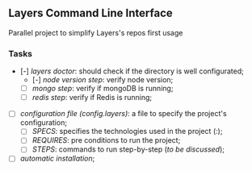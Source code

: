 ## Layers Command Line Interface

Parallel project to simplify Layers's repos first usage

### Tasks
- [-] *layers doctor*: should check if the directory is well configurated;
  - [-] *node version step*: verify node version;
  - [ ] *mongo step*: verify if mongoDB is running;
  - [ ] *redis step*: verify if Redis is running;
- [ ] *configuration file (config.layers)*: a file to specify the project's configuration;
  - [ ] *SPECS*: specifies the technologies used in the project (<techName>:<version>);
  - [ ] *REQUIRES*: pre conditions to run the project;
  - [ ] *STEPS*: commands to run step-by-step (*to be discussed*);
- [ ] *automatic installation*;